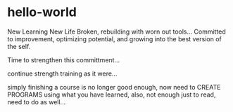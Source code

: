 # hello-world
New Learning New Life
Broken, rebuilding with worn out tools...
Committed to improvement, optimizing potential, and growing into the best version of the self.

Time to strengthen this committment... 

continue strength training as it were...

simply finishing a course is no longer good enough, now need to CREATE PROGRAMS using what you have learned, also, not enough just to read, need to do as well...
